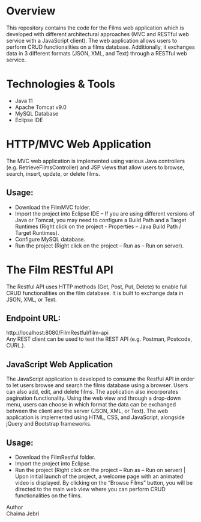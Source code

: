 # Overview
This repository contains the code for the Films web application which is developed with different architectural approaches (MVC and RESTful web service with a JavaScript client). 
The web application allows users to perform CRUD functionalities on a films database. Additionally, it exchanges data in 3 different formats (JSON, XML, and Text) through a RESTful web service.

# Technologies & Tools
* Java 11
* Apache Tomcat v9.0
* MySQL Database
* Eclipse IDE

# HTTP/MVC Web Application
The MVC web application is implemented using various Java controllers (e.g. RetrieveFilmsController) and JSP views that allow users to browse, search, insert, update, or delete films.

## Usage: 
* Download the FilmMVC folder.
* Import the project into Eclipse IDE – If you are using different versions of Java or Tomcat, you may need to configure a Build Path and a Target Runtimes (Right click on the project - Properties – Java Build Path / Target Runtimes).
* Configure MySQL database.
* Run the project (Right click on the project – Run as – Run on server).

# The Film RESTful API
The Restful API uses HTTP methods (Get, Post, Put, Delete) to enable full CRUD functionalities on the film database. It is built to exchange data in JSON, XML, or Text.
## Endpoint URL: 
http://localhost:8080/FilmRestful/film-api  
Any REST client can be used to test the REST API (e.g. Postman, Postcode, CURL.).

## JavaScript Web Application
The JavaScript application is developed to consume the Restful API in order to let users browse and search the films database using a browser. Users can also add, edit, and delete films. The application also incorporates pagination functionality. 
Using the web view and through a drop-down menu, users can choose in which format the data can be exchanged between the client and the server (JSON, XML, or Text).
The web application is implemented using HTML, CSS, and JavaScript, alongside jQuery and Bootstrap frameworks.

## Usage:
* Download the FilmRestful folder.
* Import the project into Eclipse.
* Run the project (Right click on the project – Run as – Run on server) | Upon initial launch of the project, a welcome page with an animated video is displayed. By clicking on the “Browse Films” button, you will be directed to the main web view where you can perform CRUD functionalities on the films.

Author  
Chaima Jebri

